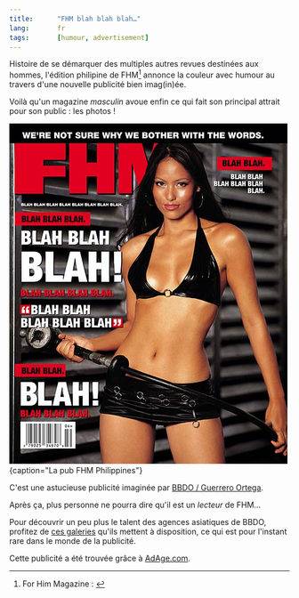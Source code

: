 ```yaml
---
title:      "FHM blah blah blah…"
lang:       fr
tags:       [humour, advertisement]
---
```


Histoire de se démarquer des multiples autres revues destinées aux hommes, l'édition philipine de FHM[^c1] annonce la couleur avec humour au travers d'une nouvelle publicité bien imag(in)ée.


[^c1]: For Him Magazine : [](http://www.fhm.com/)

Voilà qu'un magazine *masculin* avoue enfin ce qui fait son principal attrait pour son public : les photos !

![](fhm_blah_blah.jpg){caption="La pub FHM Philippines"}


C'est une astucieuse publicité imaginée par [BBDO / Guerrero Ortega](http://www.adforum.com/preview/wwd/simple_detail.asp?ID=8427&TDI=AGBTltRh).

Après ça, plus personne ne pourra dire qu'il est un *lecteur* de FHM…

Pour découvrir un peu plus le talent des agences asiatiques de BBDO, profitez de [ces galeries](http://www.bbdoclick.com/~work/gallery/) qu'ils mettent à disposition, ce qui est pour l'instant rare dans le monde de la publicité.


Cette publicité a été trouvée grâce à [AdAge.com](http://www.adage.com/news.cms?newsId=39422).
